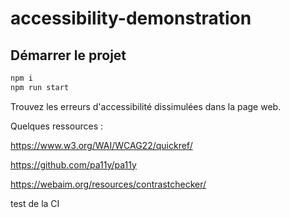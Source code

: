 # accessibility-demonstration

## Démarrer le projet

```sh
npm i
npm run start
```

Trouvez les erreurs d'accessibilité dissimulées dans la page web.

Quelques ressources :

https://www.w3.org/WAI/WCAG22/quickref/

https://github.com/pa11y/pa11y

https://webaim.org/resources/contrastchecker/

test de la CI
